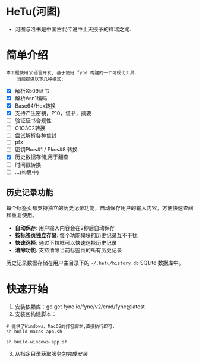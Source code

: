 # HeTu(河图)
* 河图与洛书是中国古代传说中上天授予的祥瑞之兆.



# 简单介绍
    本工程使用go语言开发, 基于使用 fyne 构建的一个可视化工具.
        当前提供以下几种模式:
            

- [x] 解析X509证书
-[x] 解析Asn1编码
-[x] Base64/Hex转换
-[x] 支持产生密钥，P10，证书，摘要
-[ ] 验证证书合规性
-[ ] C1C3C2转换
-[ ] 尝试解析各种信封
-[ ] pfx
-[ ] 密钥Pkcs#1 / Pkcs#8 转换
-[x] 历史数据存储,用于翻查
-[ ] 时间戳转换
-[ ] ...(构思中)

## 历史记录功能



每个标签页都支持独立的历史记录功能，自动保存用户的输入内容，方便快速查阅和重复使用。

- **自动保存**: 用户输入内容会在2秒后自动保存
- **按标签页独立存储**: 每个功能模块的历史记录互不干扰
- **快速选择**: 通过下拉框可以快速选择历史记录
- **清除功能**: 支持清除当前标签页的所有历史记录

历史记录数据存储在用户主目录下的 `~/.hetu/history.db` SQLite 数据库中。


# 快速开始
1. 安装依赖库：go get fyne.io/fyne/v2/cmd/fyne@latest
2. 安装包构建脚本：
```shell
# 提供了Windows、MacOS的打包脚本,直接执行即可.
sh build-macos-app.sh

sh build-windows-app.sh

```
3. 从指定目录获取服务包完成安装
